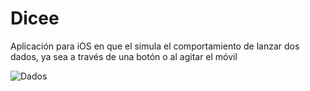 # Dicee
Aplicación para iOS en que el simula el comportamiento de lanzar dos dados, ya sea a través de una botón o al agitar el móvil

![Dados](dice.jpg)
